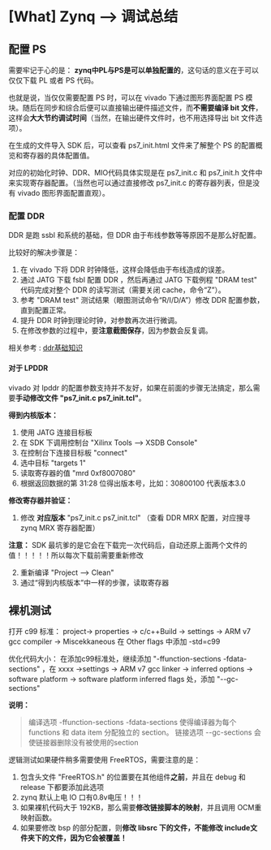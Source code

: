 [What] Zynq --> 调试总结
==========================

## 配置 PS 

需要牢记于心的是： **zynq中PL与PS是可以单独配置的**，这句话的意义在于可以仅仅下载 PL 或者 PS 代码。

也就是说，当仅仅需要配置 PS 时，可以在 vivado 下通过图形界面配置 PS 模块。随后在同步和综合后便可以直接输出硬件描述文件，而**不需要编译 bit 文件**，这样会**大大节约调试时间**（当然，在输出硬件文件时，也不用选择导出 bit 文件选项）。

在生成的文件导入 SDK 后，可以查看 ps7\_init.html 文件来了解整个 PS 的配置概览和寄存器的具体配置值。

对应的初始化时钟、DDR、MIO代码具体实现是在 ps7\_init.c 和 ps7\_init.h 文件中来实现寄存器配置。（当然也可以通过直接修改 ps7\_init.c 的寄存器列表，但是没有 vivado 图形界面配置直观）。

### 配置 DDR

DDR 是跑 ssbl 和系统的基础，但 DDR 由于布线参数等等原因不是那么好配置。

比较好的解决步骤是：

1.  在 vivado 下将 DDR 时钟降低，这样会降低由于布线造成的误差。
2.  通过 JATG 下载 fsbl 配置 DDR ，然后再通过 JATG 下载例程 "DRAM test" 代码完成对整个 DDR 的读写测试（需要关闭 cache，命令“Z”）。
3.  参考 "DRAM test" 测试结果（眼图测试命令“R/I/D/A”）修改 DDR 配置参数，直到配置正常。
4.  提升 DDR 时钟到理论时钟，对参数再次进行微调。
5.  在修改参数的过程中，要**注意截图保存**，因为参数会反复调。

相关参考 : [ddr基础知识](https://github.com/KcMeterCEC/explore/blob/master/%5BWhat%5D%E5%9F%BA%E7%A1%80%E7%A1%AC%E4%BB%B6--DDR%E7%9F%A5%E8%AF%86/document.md)

#### 对于 LPDDR

vivado 对 lpddr 的配置参数支持并不友好，如果在前面的步骤无法搞定，那么需要**手动修改文件 "ps7\_init.c ps7\_init.tcl"**。

**得到内核版本：**

1. 使用 JATG 连接目标板
2. 在 SDK 下调用控制台 "Xilinx Tools --> XSDB Console"
3. 在控制台下连接目标板 "connect"
4. 选中目标 "targets 1"
5. 读取寄存器的值 "mrd 0xf8007080"
6. 根据返回数据的第 31:28 位得出版本号，比如：30800100 代表版本3.0

**修改寄存器并验证：**

1. 修改 **对应版本** "ps7\_init.c ps7\_init.tcl" （查看 DDR MRX 配置，对应搜寻 zynq MRX 寄存器配置）

**注意：** SDK 最坑爹的是它会在下载完一次代码后，自动还原上面两个文件的值！！！！！所以每次下载前需要重新修改

2. 重新编译 "Project --> Clean"
3. 通过“得到内核版本”中一样的步骤，读取寄存器

## 裸机测试

打开 c99 标准： project-> properties -> c/c++Build -> settings -> ARM v7 gcc compiler -> Miscekkaneous 
在 Other flags 中添加 -std=c99

优化代码大小： 在添加c99标准处，继续添加 "-ffunction-sections -fdata-sections" ，在 xxxx ->settings -> ARM v7 gcc linker -> inferred options -> software platform -> software platform inferred flags 处，添加 "--gc-sections"

**说明：**
> 编译选项 -ffunction-sections -fdata-sections 使得编译器为每个 functions 和 data item 分配独立的 section。
> 链接选项 --gc-sections 会使链接器删除没有被使用的section


逻辑测试如果硬件稍多需要使用 FreeRTOS，需要注意的是：

1. 包含头文件 "FreeRTOS.h" 的位置要在其他组件**之前**，并且在 debug 和 release 下都要添加此选项
2. zynq 默认上电 IO 口有0.8v电压！！！
3. 如果裸机代码大于 192KB，那么需要**修改链接脚本的映射**，并且调用 OCM重映射函数。
4. 如果要修改 bsp 的部分配置，则**修改 libsrc 下的文件，不能修改 include文件夹下的文件，因为它会被覆盖！**